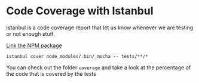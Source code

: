 # Code Coverage with Istanbul

Istanbul is a code coverage report that let us know whenever we are testing or not enough stuff. 

[Link the NPM package](https://www.npmjs.com/package/istanbul)

`istanbul cover node_modules/.bin/_mocha -- tests/**/*` 

You can check out the folder `coverage` and take a look at the percentage of the code that is covered by the tests